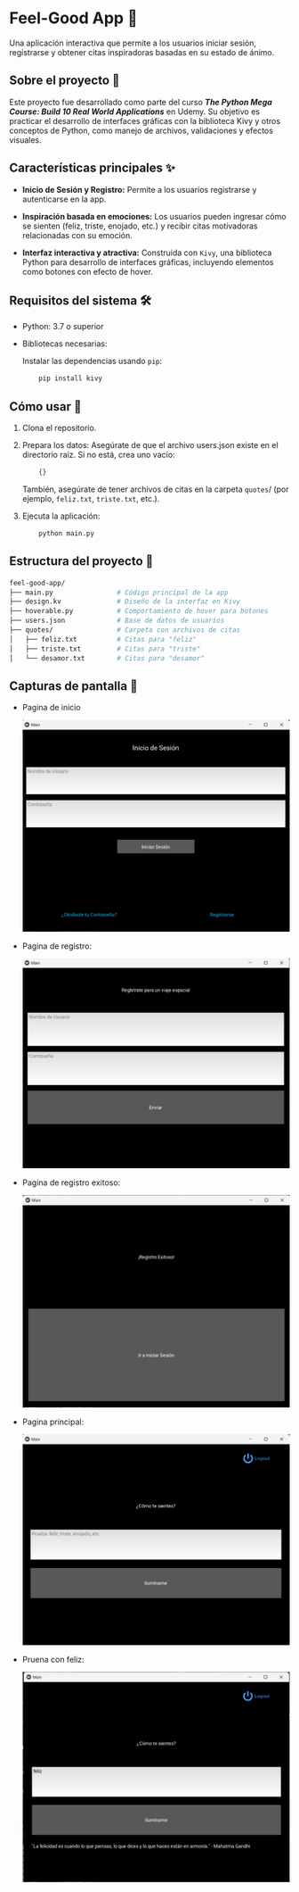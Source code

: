 # Feel-Good App 🌟

Una aplicación interactiva que permite a los usuarios iniciar sesión, registrarse y obtener citas inspiradoras basadas en su estado de ánimo.

## Sobre el proyecto 📖
Este proyecto fue desarrollado como parte del curso ***The Python Mega Course: Build 10 Real World Applications*** en Udemy. Su objetivo es practicar el desarrollo de interfaces gráficas con la biblioteca Kivy y otros conceptos de Python, como manejo de archivos, validaciones y efectos visuales.

## Características principales ✨

* **Inicio de Sesión y Registro:**
Permite a los usuarios registrarse y autenticarse en la app.

* **Inspiración basada en emociones:**
Los usuarios pueden ingresar cómo se sienten (feliz, triste, enojado, etc.) y recibir citas motivadoras relacionadas con su emoción.

* **Interfaz interactiva y atractiva:**
    Construida con ```Kivy```, una biblioteca Python para desarrollo de interfaces gráficas, incluyendo elementos como botones con efecto de hover.

## Requisitos del sistema 🛠️

* Python: 3.7 o superior
* Bibliotecas necesarias:

    Instalar las dependencias usando ```pip```:

    ```bash
        pip install kivy
    ```

## Cómo usar 🚀

1. Clona el repositorio.

2. Prepara los datos: Asegúrate de que el archivo users.json existe en el directorio raíz. Si no está, crea uno vacío:
    
    ```json
        {}
    ```
    También, asegúrate de tener archivos de citas en la carpeta ```quotes```/ (por ejemplo, ```feliz.txt```, ```triste.txt```, etc.).

3. Ejecuta la aplicación:

    ```bash
        python main.py
    ```

## Estructura del proyecto 📂

```bash
feel-good-app/
├── main.py                # Código principal de la app
├── design.kv              # Diseño de la interfaz en Kivy
├── hoverable.py           # Comportamiento de hover para botones
├── users.json             # Base de datos de usuarios
├── quotes/                # Carpeta con archivos de citas
│   ├── feliz.txt          # Citas para "feliz"
│   ├── triste.txt         # Citas para "triste"
│   └── desamor.txt        # Citas para "desamor"
```
## Capturas de pantalla 📸

* Pagina de inicio

    ![Pagina de inicio](imgs/inicio.png)

* Pagina de registro:

    ![Pagina de registro](imgs/registro.png)

* Pagina de registro exitoso:

    ![Pagina de registro exitoso](imgs/registro_exitoso.png)


* Pagina principal:

    ![Pagina principal](imgs/principal.png)

* Pruena con feliz:

    ![Prueba con feliz](imgs/prueba.png)


